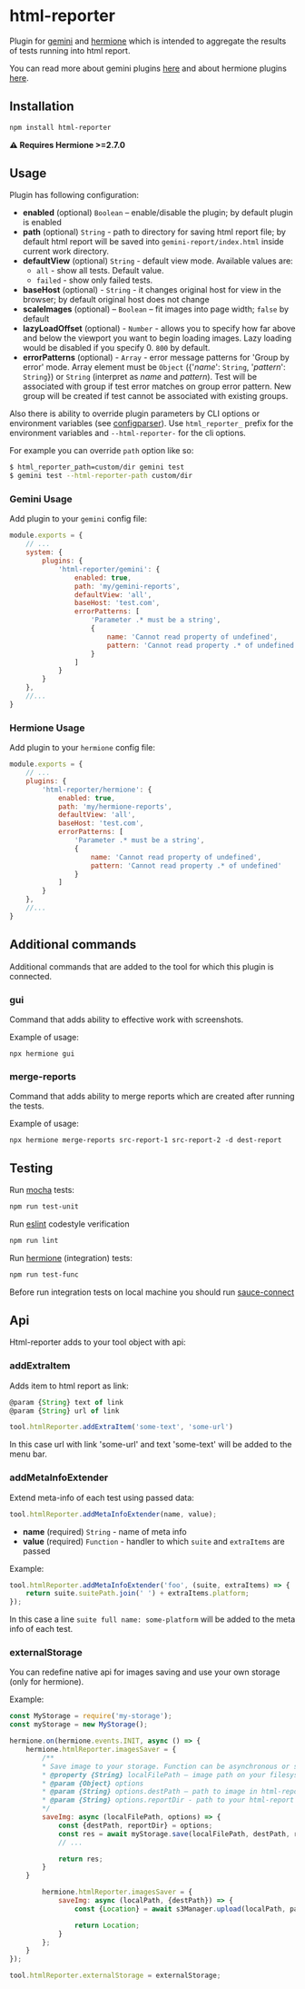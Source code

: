 # html-reporter

Plugin for [gemini](https://github.com/gemini-testing/gemini) and [hermione](https://github.com/gemini-testing/hermione) which is intended to aggregate the results of tests running into html report.

You can read more about gemini plugins [here](https://github.com/gemini-testing/gemini/blob/master/doc/plugins.md) and about hermione plugins [here](https://github.com/gemini-testing/hermione#plugins).

## Installation

```bash
npm install html-reporter
```

**:warning: Requires Hermione >=2.7.0**

## Usage

Plugin has following configuration:

* **enabled** (optional) `Boolean` – enable/disable the plugin; by default plugin is enabled
* **path** (optional) `String` - path to directory for saving html report file; by
default html report will be saved into `gemini-report/index.html` inside current work
directory.
* **defaultView** (optional) `String` - default view mode. Available values are:
  * `all` - show all tests. Default value.
  * `failed` - show only failed tests.
* **baseHost** (optional) - `String` - it changes original host for view in the browser; by default original host does not change
* **scaleImages** (optional) – `Boolean` – fit images into page width; `false` by default
* **lazyLoadOffset** (optional) - `Number` - allows you to specify how far above and below the viewport you want to begin loading images. Lazy loading would be disabled if you specify 0. `800` by default.
* **errorPatterns** (optional) - `Array` - error message patterns for 'Group by error' mode.
Array element must be `Object` ({'*name*': `String`, '*pattern*': `String`}) or `String` (interpret as *name* and *pattern*).
Test will be associated with group if test error matches on group error pattern.
New group will be created if test cannot be associated with existing groups.

Also there is ability to override plugin parameters by CLI options or environment variables
(see [configparser](https://github.com/gemini-testing/configparser)).
Use `html_reporter_` prefix for the environment variables and `--html-reporter-` for the cli options.

For example you can override `path` option like so:
```bash
$ html_reporter_path=custom/dir gemini test
$ gemini test --html-reporter-path custom/dir
```

### Gemini Usage

Add plugin to your `gemini` config file:

```js
module.exports = {
    // ...
    system: {
        plugins: {
            'html-reporter/gemini': {
                enabled: true,
                path: 'my/gemini-reports',
                defaultView: 'all',
                baseHost: 'test.com',
                errorPatterns: [
                    'Parameter .* must be a string',
                    {
                        name: 'Cannot read property of undefined',
                        pattern: 'Cannot read property .* of undefined'
                    }
                ]
            }
        }
    },
    //...
}
```

### Hermione Usage

Add plugin to your `hermione` config file:

```js
module.exports = {
    // ...
    plugins: {
        'html-reporter/hermione': {
            enabled: true,
            path: 'my/hermione-reports',
            defaultView: 'all',
            baseHost: 'test.com',
            errorPatterns: [
                'Parameter .* must be a string',
                {
                    name: 'Cannot read property of undefined',
                    pattern: 'Cannot read property .* of undefined'
                }
            ]
        }
    },
    //...
}
```

## Additional commands

Additional commands that are added to the tool for which this plugin is connected.

### gui

Command that adds ability to effective work with screenshots.

Example of usage:
```
npx hermione gui
```

### merge-reports

Command that adds ability to merge reports which are created after running the tests.

Example of usage:
```
npx hermione merge-reports src-report-1 src-report-2 -d dest-report
```


## Testing

Run [mocha](http://mochajs.org) tests:
```bash
npm run test-unit
```

Run [eslint](http://eslint.org) codestyle verification
```bash
npm run lint
```

Run [hermione](https://github.com/gemini-testing/hermione) (integration) tests:
```bash
npm run test-func
```

Before run integration tests on local machine you should run [sauce-connect](https://wiki.saucelabs.com/display/DOCS/Basic+Sauce+Connect+Proxy+Setup)

## Api

Html-reporter adds to your tool object with api:

### addExtraItem

Adds item to html report as link:

```js
@param {String} text of link
@param {String} url of link

tool.htmlReporter.addExtraItem('some-text', 'some-url')
```

In this case url with link 'some-url' and text 'some-text' will be added to the menu bar.

### addMetaInfoExtender

Extend meta-info of each test using passed data:

```js
tool.htmlReporter.addMetaInfoExtender(name, value);
```

* **name** (required) `String` - name of meta info
* **value** (required) `Function` - handler to which `suite` and `extraItems` are passed

Example:
```js
tool.htmlReporter.addMetaInfoExtender('foo', (suite, extraItems) => {
    return suite.suitePath.join(' ') + extraItems.platform;
});
```

In this case a line `suite full name: some-platform` will be added to the meta info of each test.


### externalStorage

You can redefine native api for images saving and use your own storage (only for hermione).

Example:
```js
const MyStorage = require('my-storage');
const myStorage = new MyStorage();

hermione.on(hermione.events.INIT, async () => {
    hermione.htmlReporter.imagesSaver = {
        /**
        * Save image to your storage. Function can be asynchronous or synchronous. It have to return path of saved image or destPath will be used by default.
        * @property {String} localFilePath – image path on your filesystem
        * @param {Object} options
        * @param {String} options.destPath – path to image in html-report
        * @param {String} options.reportDir - path to your html-report dir
        */
        saveImg: async (localFilePath, options) => {
            const {destPath, reportDir} = options;
            const res = await myStorage.save(localFilePath, destPath, reportDir)
            // ...

            return res;
        }
    }

        hermione.htmlReporter.imagesSaver = {
            saveImg: async (localPath, {destPath}) => {
                const {Location} = await s3Manager.upload(localPath, path.join(imagesPath, destPath));

                return Location;
            }
        };
    }
});

tool.htmlReporter.externalStorage = externalStorage;
```
